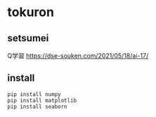 # tokuron

## setsumei

Q学習
<https://dse-souken.com/2021/05/18/ai-17/>

## install

```shell
pip install numpy
pip install matplotlib
pip install seaborn
```
